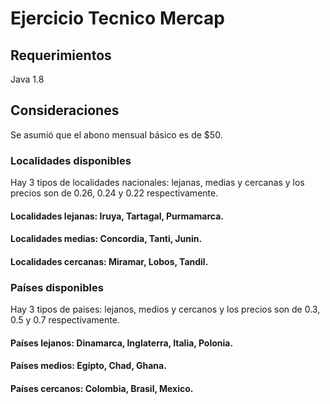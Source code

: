 # Ejercicio Tecnico Mercap

## Requerimientos 
Java 1.8

## Consideraciones
Se asumió que el abono mensual básico es de $50.

### Localidades disponibles
Hay 3 tipos de localidades nacionales: lejanas, medias y cercanas y los precios son de 0.26, 0.24 y 0.22 respectivamente.
#### Localidades lejanas: Iruya, Tartagal, Purmamarca.
#### Localidades medias: Concordia, Tanti, Junin.
#### Localidades cercanas: Miramar, Lobos, Tandil.

### Países disponibles
Hay 3 tipos de paises: lejanos, medios y cercanos y los precios son de 0.3, 0.5 y 0.7 respectivamente.
#### Países lejanos: Dinamarca, Inglaterra, Italia, Polonia.
#### Países medios: Egipto, Chad, Ghana.
#### Países cercanos: Colombia, Brasil, Mexico.

